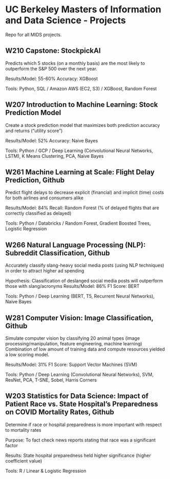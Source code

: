 # UC Berkeley Masters of Information and Data Science - Projects
Repo for all MIDS projects.

## W210 Capstone: StockpickAI
Predicts which 5 stocks (on a monthly basis) are the most likely to outperform the S&P 500 over the next year.

Results/Model: 55-60% Accuracy: XGBoost

Tools: Python, SQL / Amazon AWS (EC2, S3) / XGBoost, Random Forest

## W207 Introduction to Machine Learning: Stock Prediction Model								
Create a stock prediction model that maximizes both prediction accuracy and returns (“utility score”)

Results/Model: 52% Accuracy: Naive Bayes

Tools: Python / GCP / Deep Learning (Convolutional Neural Networks, LSTM), K Means Clustering, PCA, Naive Bayes

## W261 Machine Learning at Scale: Flight Delay Prediction, Github								
Predict flight delays to decrease explicit (financial) and implicit (time) costs for both airlines and consumers alike

Results/Model: 84% Recall: Random Forest (% of delayed flights that are correctly classified as delayed)

Tools: Python / Databricks / Random Forest, Gradient Boosted Trees, Logistic Regression

## W266 Natural Language Processing (NLP): Subreddit Classification, Github								
Accurately classify slang-heavy social media posts (using NLP techniques) in order to attract higher ad spending

Hypothesis: Classification of deslanged social media posts will outperform those with slang/acronyms
Results/Model: 86% F1 Score: BERT

Tools: Python / Deep Learning (BERT, T5, Recurrent Neural Networks), Naive Bayes

## W281 Computer Vision: Image Classification, Github								
Simulate computer vision by classifying 20 animal types (image processing/manipulation, feature engineering, machine learning)
Combination of low amount of training data and compute resources yielded a low scoring model.

Results/Model: 31% F1 Score: Support Vector Machines (SVM)

Tools: Python / Deep Learning (Convolutional Neural Networks), SVM, ResNet, PCA, T-SNE, Sobel, Harris Corners

## W203 Statistics for Data Science: Impact of Patient Race vs. State Hospital’s Preparedness on COVID Mortality Rates, Github				
Determine if race or hospital preparedness is more important with respect to mortality rates

Purpose: To fact check news reports stating that race was a significant factor

Results: State hospital preparedness held higher significance (higher coefficient value)

Tools: R / Linear & Logistic Regression

